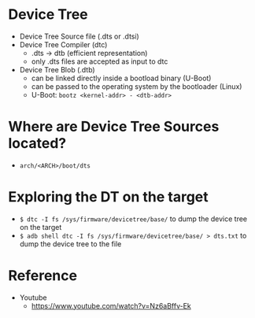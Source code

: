 # Device Tree
- Device Tree Source file (.dts or .dtsi)
- Device Tree Compiler (dtc) 
  - .dts → dtb (efficient representation)
  - only .dts files are accepted as input to dtc
- Device Tree Blob (.dtb)
  - can be linked directly inside a bootload binary (U-Boot)
  - can be passed to the operating system by the bootloader (Linux)
  - U-Boot: `bootz <kernel-addr> - <dtb-addr>`

# Where are Device Tree Sources located?
- `arch/<ARCH>/boot/dts`

# Exploring the DT on the target
- `$ dtc -I fs /sys/firmware/devicetree/base/` to dump the device tree on the target
- `$ adb shell dtc -I fs /sys/firmware/devicetree/base/ > dts.txt` to dump the device tree to the file

# Reference
- Youtube
  - https://www.youtube.com/watch?v=Nz6aBffv-Ek
